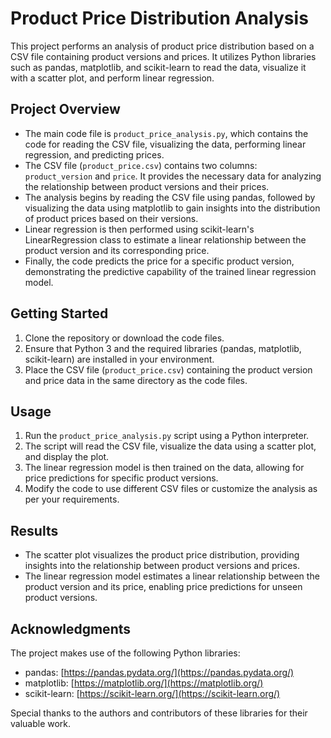 # Product Price Distribution Analysis

This project performs an analysis of product price distribution based on a CSV file containing product versions and prices. It utilizes Python libraries such as pandas, matplotlib, and scikit-learn to read the data, visualize it with a scatter plot, and perform linear regression.

## Project Overview

- The main code file is `product_price_analysis.py`, which contains the code for reading the CSV file, visualizing the data, performing linear regression, and predicting prices.
- The CSV file (`product_price.csv`) contains two columns: `product_version` and `price`. It provides the necessary data for analyzing the relationship between product versions and their prices.
- The analysis begins by reading the CSV file using pandas, followed by visualizing the data using matplotlib to gain insights into the distribution of product prices based on their versions.
- Linear regression is then performed using scikit-learn's LinearRegression class to estimate a linear relationship between the product version and its corresponding price.
- Finally, the code predicts the price for a specific product version, demonstrating the predictive capability of the trained linear regression model.

## Getting Started

1. Clone the repository or download the code files.
2. Ensure that Python 3 and the required libraries (pandas, matplotlib, scikit-learn) are installed in your environment.
3. Place the CSV file (`product_price.csv`) containing the product version and price data in the same directory as the code files.

## Usage

1. Run the `product_price_analysis.py` script using a Python interpreter.
2. The script will read the CSV file, visualize the data using a scatter plot, and display the plot.
3. The linear regression model is then trained on the data, allowing for price predictions for specific product versions.
4. Modify the code to use different CSV files or customize the analysis as per your requirements.

## Results

- The scatter plot visualizes the product price distribution, providing insights into the relationship between product versions and prices.
- The linear regression model estimates a linear relationship between the product version and its price, enabling price predictions for unseen product versions.


## Acknowledgments

The project makes use of the following Python libraries:

- pandas: [https://pandas.pydata.org/](https://pandas.pydata.org/)
- matplotlib: [https://matplotlib.org/](https://matplotlib.org/)
- scikit-learn: [https://scikit-learn.org/](https://scikit-learn.org/)

Special thanks to the authors and contributors of these libraries for their valuable work.


